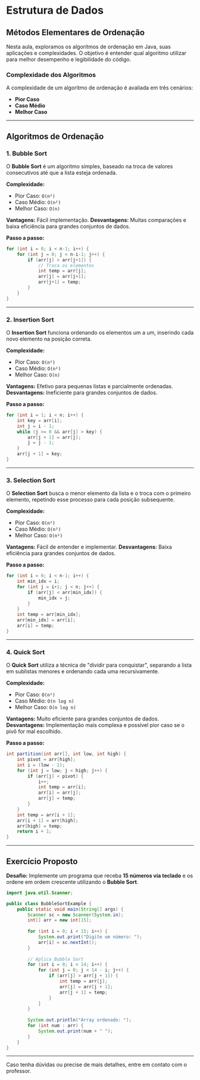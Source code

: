 # Estrutura de Dados


## Métodos Elementares de Ordenação

Nesta aula, exploramos os algoritmos de ordenação em Java, suas aplicações e complexidades. O objetivo é entender qual algoritmo utilizar para melhor desempenho e legibilidade do código.

### Complexidade dos Algoritmos

A complexidade de um algoritmo de ordenação é avaliada em três cenários:
- **Pior Caso**
- **Caso Médio**
- **Melhor Caso**

---

## Algoritmos de Ordenação

### 1. Bubble Sort

O **Bubble Sort** é um algoritmo simples, baseado na troca de valores consecutivos até que a lista esteja ordenada.

**Complexidade:**
  - Pior Caso: `O(n²)`
  - Caso Médio: `O(n²)`
  - Melhor Caso: `O(n)`

**Vantagens:** Fácil implementação.
**Desvantagens:** Muitas comparações e baixa eficiência para grandes conjuntos de dados.

**Passo a passo:**
```java
for (int i = 0; i < n-1; i++) {
    for (int j = 0; j < n-i-1; j++) {
        if (arr[j] > arr[j+1]) {
            // Troca os elementos
            int temp = arr[j];
            arr[j] = arr[j+1];
            arr[j+1] = temp;
        }
    }
}
```

---

### 2. Insertion Sort

O **Insertion Sort** funciona ordenando os elementos um a um, inserindo cada novo elemento na posição correta.

**Complexidade:**
  - Pior Caso: `O(n²)`
  - Caso Médio: `O(n²)`
  - Melhor Caso: `O(n)`

**Vantagens:** Efetivo para pequenas listas e parcialmente ordenadas.
**Desvantagens:** Ineficiente para grandes conjuntos de dados.

**Passo a passo:**
```java
for (int i = 1; i < n; i++) {
    int key = arr[i];
    int j = i - 1;
    while (j >= 0 && arr[j] > key) {
        arr[j + 1] = arr[j];
        j = j - 1;
    }
    arr[j + 1] = key;
}
```

---

### 3. Selection Sort

O **Selection Sort** busca o menor elemento da lista e o troca com o primeiro elemento, repetindo esse processo para cada posição subsequente.

**Complexidade:**
  - Pior Caso: `O(n²)`
  - Caso Médio: `O(n²)`
  - Melhor Caso: `O(n²)`

**Vantagens:** Fácil de entender e implementar.
**Desvantagens:** Baixa eficiência para grandes conjuntos de dados.

**Passo a passo:**
```java
for (int i = 0; i < n-1; i++) {
    int min_idx = i;
    for (int j = i+1; j < n; j++) {
        if (arr[j] < arr[min_idx]) {
            min_idx = j;
        }
    }
    int temp = arr[min_idx];
    arr[min_idx] = arr[i];
    arr[i] = temp;
}
```

---

### 4. Quick Sort

O **Quick Sort** utiliza a técnica de "dividir para conquistar", separando a lista em sublistas menores e ordenando cada uma recursivamente.

**Complexidade:**
  - Pior Caso: `O(n²)`
  - Caso Médio: `O(n log n)`
  - Melhor Caso: `O(n log n)`

**Vantagens:** Muito eficiente para grandes conjuntos de dados.
**Desvantagens:** Implementação mais complexa e possível pior caso se o pivô for mal escolhido.

**Passo a passo:**
```java
int partition(int arr[], int low, int high) {
    int pivot = arr[high];
    int i = (low - 1);
    for (int j = low; j < high; j++) {
        if (arr[j] < pivot) {
            i++;
            int temp = arr[i];
            arr[i] = arr[j];
            arr[j] = temp;
        }
    }
    int temp = arr[i + 1];
    arr[i + 1] = arr[high];
    arr[high] = temp;
    return i + 1;
}
```

---

## Exercício Proposto

**Desafio:**
Implemente um programa que receba **15 números via teclado** e os ordene em ordem crescente utilizando o **Bubble Sort**.

```java
import java.util.Scanner;

public class BubbleSortExample {
    public static void main(String[] args) {
        Scanner sc = new Scanner(System.in);
        int[] arr = new int[15];
        
        for (int i = 0; i < 15; i++) {
            System.out.print("Digite um número: ");
            arr[i] = sc.nextInt();
        }
        
        // Aplica Bubble Sort
        for (int i = 0; i < 14; i++) {
            for (int j = 0; j < 14 - i; j++) {
                if (arr[j] > arr[j + 1]) {
                    int temp = arr[j];
                    arr[j] = arr[j + 1];
                    arr[j + 1] = temp;
                }
            }
        }
        
        System.out.println("Array ordenado: ");
        for (int num : arr) {
            System.out.print(num + " ");
        }
    }
}
```

---

Caso tenha dúvidas ou precise de mais detalhes, entre em contato com o professor.

